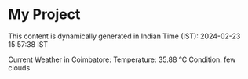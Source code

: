 # My Project

This content is dynamically generated in Indian Time (IST): 2024-02-23 15:57:38 IST


Current Weather in Coimbatore:
Temperature: 35.88 °C
Condition: few clouds

